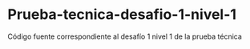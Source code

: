 # Prueba-tecnica-desafio-1-nivel-1
Código fuente correspondiente al desafío 1 nivel 1 de la prueba técnica
